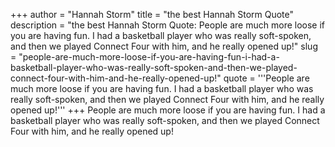 +++
author = "Hannah Storm"
title = "the best Hannah Storm Quote"
description = "the best Hannah Storm Quote: People are much more loose if you are having fun. I had a basketball player who was really soft-spoken, and then we played Connect Four with him, and he really opened up!"
slug = "people-are-much-more-loose-if-you-are-having-fun-i-had-a-basketball-player-who-was-really-soft-spoken-and-then-we-played-connect-four-with-him-and-he-really-opened-up!"
quote = '''People are much more loose if you are having fun. I had a basketball player who was really soft-spoken, and then we played Connect Four with him, and he really opened up!'''
+++
People are much more loose if you are having fun. I had a basketball player who was really soft-spoken, and then we played Connect Four with him, and he really opened up!
